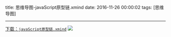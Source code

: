title: 思维导图-javaScript原型链.xmind
date: 2016-11-26 00:00:02
tags: [思维导图]


---
[下载：`javaScript原型链.xmind`](https://github.com/liuxiang/xmind)
![](http://ll-blog.oss-cn-hangzhou.aliyuncs.com/17-1-19/61597755-file_1484816624978_8d2e.png)
